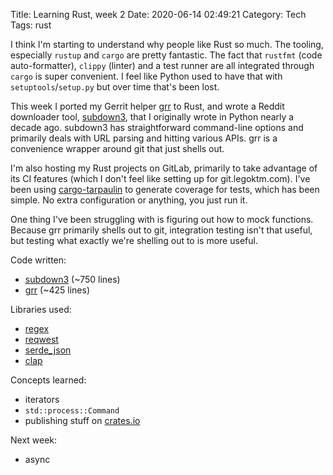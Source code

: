 Title: Learning Rust, week 2
Date: 2020-06-14 02:49:21
Category: Tech
Tags: rust

I think I'm starting to understand why people like Rust so much. The tooling, especially `rustup` and `cargo` are pretty fantastic. The fact that `rustfmt` (code auto-formatter), `clippy` (linter) and a test runner are all integrated through `cargo` is super convenient. I feel like Python used to have that with `setuptools`/`setup.py` but over time that's been lost.

This week I ported my Gerrit helper [grr](https://crates.io/crates/gerrit-grr) to Rust, and wrote a Reddit downloader tool, [subdown3](https://crates.io/crates/subdown3), that I originally wrote in Python nearly a decade ago. subdown3 has straightforward command-line options and primarily deals with URL parsing and hitting various APIs. grr is a convenience wrapper around git that just shells out.

I'm also hosting my Rust projects on GitLab, primarily to take advantage of its CI features (which I don't feel like setting up for git.legoktm.com). I've been using [cargo-tarpaulin](https://crates.io/crates/cargo-tarpaulin) to generate coverage for tests, which has been simple. No extra configuration or anything, you just run it.

One thing I've been struggling with is figuring out how to mock functions. Because grr primarily shells out to git, integration testing isn't that useful, but testing what exactly we're shelling out to is more useful.

Code written:

* [subdown3](https://gitlab.com/legoktm/subdown3) (~750 lines)
* [grr](https://gitlab.com/legoktm/rust-grr) (~425 lines)

Libraries used:

* [regex](https://crates.io/crates/clap)
* [reqwest](https://crates.io/crates/reqwest)
* [serde_json](https://crates.io/crates/serde_json)
* [clap](https://crates.io/crates/clap)

Concepts learned:

* iterators
* `std::process::Command`
* publishing stuff on [crates.io](https://crates.io/)

Next week:

* async


